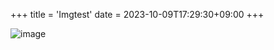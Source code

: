 +++
title = 'Imgtest'
date = 2023-10-09T17:29:30+09:00
+++

![image](https://drive.google.com/uc?id=1hZri47IZ7URnizOf2gHqLosAuPpMk1aK)